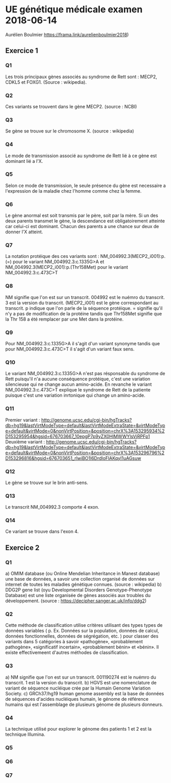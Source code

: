 # UE génétique médicale examen 2018-06-14
Aurélien Boulmier
https://frama.link/aurelienboulmier2018)
## Exercice 1
### Q1
Les trois principaux gènes associés au syndrome de Rett sont : MECP2, CDKL5 et FOXG1. (Source : wikipedia).
### Q2
Ces variants se trouvent dans le gène MECP2. (source : NCBI)
### Q3
Se gène se trouve sur le chromosome X. (source : wikipedia)
### Q4
Le mode de transmission associé au syndrome de Rett lié à ce gène est dominant lié a l'X. 
### Q5
Selon ce mode de transmission, le seule présence du gène est necessaire a l'expression de la maladie chez l'homme comme chez la femme. 
### Q6
Le gène anormal est soit transmis par le père, soit par la mère. Si un des deux parents transmet le gène, la descendance est obligatoirement atteinte car celui-ci est dominant. Chacun des parents a une chance sur deux de donner l'X atteint. 
### Q7
La notation protéique des ces variants sont :
NM_004992.3(MECP2_i001):p.(=) pour le variant NM_004992.3:c.1335G>A
et NM_004992.3(MECP2_i001):p.(Thr158Met) pour le variant NM_004992.3:c.473C>T
### Q8
NM signifie que l'on est sur un transcrit.
004992 est le nuémro du transcrit.
3 est la version du transcrit.
(MECP2_i001) est le gène correspondant au transcrit. 
p indique que l'on parle de la séquence protéique. 
= signifie qu'il n'y a pas de modification de la protéine tandis que Thr158Met signifie que la Thr 158 a été remplacer par une Met dans la protéine.
### Q9
Pour NM_004992.3:c.1335G>A il s'agit d'un variant synonyme tandis que pour NM_004992.3:c.473C>T il s'agit d'un variant faux sens.
### Q10
Le variant NM_004992.3:c.1335G>A n'est pas résponsable du syndrome de Rett puisqu'il n'a aucune conséquence protéique, c'est une variation silencieuse qui ne change aucun amino-acide. En revanche le variant NM_004992.3:c.473C>T explique le syndrome de Rett de la patiente puisque c'est une variation inrtonique qui change un amino-acide.
### Q11
Premier variant : http://genome.ucsc.edu/cgi-bin/hgTracks?db=hg19&lastVirtModeType=default&lastVirtModeExtraState=&virtModeType=default&virtMode=0&nonVirtPosition=&position=chrX%3A153295934%2D153295954&hgsid=676703667_10epgP7p9yZX0HlMWWYlsVjRPFp1
Deuxième variant : http://genome.ucsc.edu/cgi-bin/hgTracks?db=hg19&lastVirtModeType=default&lastVirtModeExtraState=&virtModeType=default&virtMode=0&nonVirtPosition=&position=chrX%3A153296796%2D153296816&hgsid=676703651_rlwiBO1l6DrdloFlAKqyI1uAGsuw
### Q12
Le gène se trouve sur le brin anti-sens.
### Q13
Le transcrit NM_004992.3 comporte 4 exon.
### Q14
Ce variant se trouve dans l'exon 4.
## Exercice 2
### Q1
a) OMIM database (ou Online Mendelian Inheritance in Manest database) une base de données, a savoir une collection organisé de données sur internet de toutes les maladies génètique connues. (source : wikipedia)
b) DDG2P gene list (oyu Developmental Disorders Genotype-Phenotype Database) est une liste organisée de gènes associés aux troubles du développement. (source : https://decipher.sanger.ac.uk/info/ddg2)
### Q2
Cette méthode de classification utilise critères utilisant des types types de données variables ( p. Ex. Données sur la population, données de calcul, données fonctionnelles, données de ségrégation, etc. ) pour classer des variants dans 5 catégories à savoir  «pathogène», «probablement pathogène», «significatif incertain», «probablement bénin» et «bénin». 
Il existe effectivemeent d'autres méthodes de classification.
### Q3
a) NM signifie que l'on est sur un transcrit.
001190274 est le nuémro du transcrit.
1 est la version du transcrit.
b) HGVS est une nomenclature de variant de séquence nucléique crée par la Humain Genome Variation Society. 
c) GRCh37/hg19 human genome assembly est la base de données de séquences d'acides nucléiques humain, le génome de référence humains qui est l'assemblage de plusieurs génome de plusieurs donneurs.
### Q4
La technique utilisé pour explorer le génome des patients 1 et 2 est la technique Illumina. 
### Q5

### Q6

### Q7
